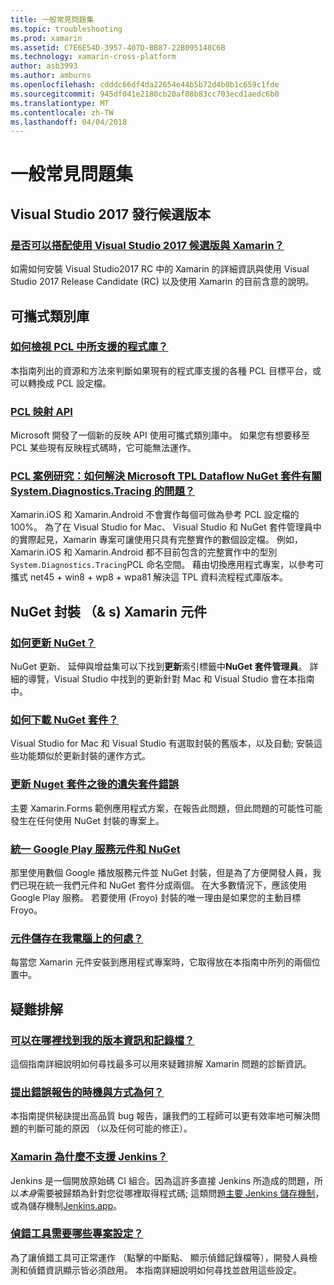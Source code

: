 ```yaml
---
title: 一般常見問題集
ms.topic: troubleshooting
ms.prod: xamarin
ms.assetid: C7E6E54D-3957-407D-BB87-22B095148C6B
ms.technology: xamarin-cross-platform
author: asb3993
ms.author: amburns
ms.openlocfilehash: cdddc66df4da22654e44b5b72d4b0b1c659c1fde
ms.sourcegitcommit: 945df041e2180cb20af08b83cc703ecd1aedc6b0
ms.translationtype: MT
ms.contentlocale: zh-TW
ms.lasthandoff: 04/04/2018
---
```

# <a name="general-frequently-asked-questions"></a>一般常見問題集

## <a name="visual-studio-2017-release-candidate"></a>Visual Studio 2017 發行候選版本
### <a name="can-i-use-visual-studio-2017-release-candidate-with-xamarinvisualstudio-2017-rcmd"></a>[是否可以搭配使用 Visual Studio 2017 候選版與 Xamarin？](visualstudio-2017-rc.md)
如需如何安裝 Visual Studio2017 RC 中的 Xamarin 的詳細資訊與使用 Visual Studio 2017 Release Candidate (RC) 以及使用 Xamarin 的目前含意的說明。

## <a name="portable-class-libraries"></a>可攜式類別庫
### <a name="how-can-i-view-what-libraries-are-supported-in-a-pclpcl-support-librariesmd"></a>[如何檢視 PCL 中所支援的程式庫？](pcl-support-libraries.md)
本指南列出的資源和方法來判斷如果現有的程式庫支援的各種 PCL 目標平台，或可以轉換成 PCL 設定檔。

### <a name="pcl-reflection-apipcl-reflectionmd"></a>[PCL 映射 API](pcl-reflection.md)
Microsoft 開發了一個新的反映 API 使用可攜式類別庫中。 如果您有想要移至 PCL 某些現有反映程式碼時，它可能無法運作。

### <a name="pcl-case-study-how-can-i-resolve-problems-related-to-systemdiagnosticstracing-for-the-microsoft-tpl-dataflow-nuget-packagepcl-case-studymd"></a>[PCL 案例研究：如何解決 Microsoft TPL Dataflow NuGet 套件有關 System.Diagnostics.Tracing 的問題？](pcl-case-study.md)
Xamarin.iOS 和 Xamarin.Android 不會實作每個可做為參考 PCL 設定檔的 100%。 為了在 Visual Studio for Mac、 Visual Studio 和 NuGet 套件管理員中的實際起見，Xamarin 專案可讓使用只具有完整實作的數個設定檔。 例如，Xamarin.iOS 和 Xamarin.Android 都不目前包含的完整實作中的型別`System.Diagnostics.Tracing`PCL 命名空間。 藉由切換應用程式專案，以參考可攜式 net45 + win8 + wp8 + wpa81 解決這 TPL 資料流程程式庫版本。

## <a name="nuget-packages--xamarin-components"></a>NuGet 封裝 （& s) Xamarin 元件
### <a name="how-can-i-update-nugetnuget-updatemd"></a>[如何更新 NuGet？](nuget-update.md)
NuGet 更新、 延伸與增益集可以下找到**更新**索引標籤中**NuGet 套件管理員**。 詳細的導覽，Visual Studio 中找到的更新針對 Mac 和 Visual Studio 會在本指南中。

### <a name="how-do-i-downgrade-a-nuget-packagenuget-package-downgrademd"></a>[如何下載 NuGet 套件？](nuget-package-downgrade.md)
Visual Studio for Mac 和 Visual Studio 有選取封裝的舊版本，以及自動; 安裝這些功能類似於更新封裝的運作方式。

### <a name="missing-packages-error-after-updating-nuget-packagesnuget-packages-missingmd"></a>[更新 Nuget 套件之後的遺失套件錯誤](nuget-packages-missing.md)
主要 Xamarin.Forms 範例應用程式方案，在報告此問題，但此問題的可能性可能發生在任何使用 NuGet 封裝的專案上。

### <a name="unifying-google-play-services-components-and-nugetgps-components-nugetmd"></a>[統一 Google Play 服務元件和 NuGet](gps-components-nuget.md)
那里使用數個 Google 播放服務元件並 NuGet 封裝，但是為了方便開發人員，我們已現在統一我們元件和 NuGet 套件分成兩個。 在大多數情況下，應該使用 Google Play 服務。 若要使用 (Froyo) 封裝的唯一理由是如果您的主動目標 Froyo。

### <a name="where-are-the-components-stored-on-my-machinecomponent-storagemd"></a>[元件儲存在我電腦上的何處？](component-storage.md)
每當您 Xamarin 元件安裝到應用程式專案時，它取得放在本指南中所列的兩個位置中。


## <a name="troubleshooting"></a>疑難排解
### <a name="where-can-i-find-my-version-information-and-logsversion-logsmd"></a>[可以在哪裡找到我的版本資訊和記錄檔？](version-logs.md)
這個指南詳細說明如何尋找最多可以用來疑難排解 Xamarin 問題的診斷資訊。

### <a name="when-and-how-should-i-file-a-bug-reporthowto-file-bugmd"></a>[提出錯誤報告的時機與方式為何？](howto-file-bug.md)
本指南提供秘訣提出高品質 bug 報告，讓我們的工程師可以更有效率地可解決問題的判斷可能的原因 （以及任何可能的修正）。

### <a name="why-isnt-jenkins-supported-by-xamarinxamarin-jenkinsmd"></a>[Xamarin 為什麼不支援 Jenkins？](xamarin-jenkins.md)
Jenkins 是一個開放原始碼 CI 組合。因為這許多直接 Jenkins 所造成的問題，所以*本身*需要被歸類為針對您從哪裡取得程式碼; 這類問題[主要 Jenkins 儲存機制](https://github.com/jenkinsci/jenkins)，或為儲存機制[Jenkins.app](https://github.com/stisti/jenkins-app)。

### <a name="what-project-settings-are-required-for-the-debuggerdebugger-settingsmd"></a>[偵錯工具需要哪些專案設定？](debugger-settings.md)
為了讓偵錯工具可正常運作 （點擊的中斷點、 顯示偵錯記錄檔等），開發人員檢測和偵錯資訊顯示皆必須啟用。 本指南詳細說明如何尋找並啟用這些設定。

